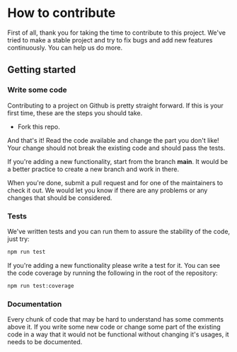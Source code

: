 # How to contribute

First of all, thank you for taking the time to contribute to this project. We've tried to make a stable project and try to fix bugs and add new features continuously. You can help us do more.

## Getting started

### Write some code

Contributing to a project on Github is pretty straight forward. If this is your first time, these are the steps you should take.

- Fork this repo.

And that's it! Read the code available and change the part you don't like! Your change should not break the existing code and should pass the tests.

If you're adding a new functionality, start from the branch **main**. It would be a better practice to create a new branch and work in there.

When you're done, submit a pull request and for one of the maintainers to check it out. We would let you know if there are any problems or any changes that should be considered.

### Tests

We've written tests and you can run them to assure the stability of the code, just try:

```sh
npm run test
```

If you're adding a new functionality please write a test for it. You can see the code coverage by running the following in the root of the repository:

```sh
npm run test:coverage
```

### Documentation

Every chunk of code that may be hard to understand has some comments above it. If you write some new code or change some part of the existing code in a way that it would not be functional without changing it's usages, it needs to be documented.